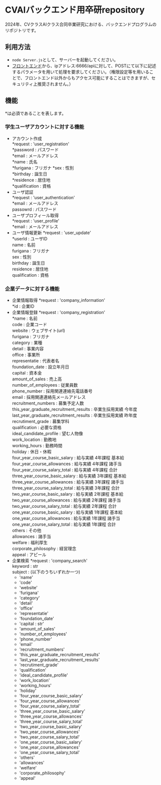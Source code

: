 # CVAIバックエンド用卒研repository
2024年、CVクラスAIクラス合同卒業研究における、バックエンドプログラムのリポジトリです。

## 利用方法
* `node Server.js`として、サーバーを起動してください。
* [フロントエンド](https://github.com/suzukihaya/CVAISotuken)から、ipアドレス:6666/apiに対して、POSTにて以下に記述するパラメータを用いて処理を要求してください。（権限設定等を用いることで、フロントエンド以外からもアクセス可能にすることはできますが、セキュリティ上推奨されません。）

## 機能
*は必須であることを表します。
### 学生ユーザアカウントに対する機能
* アカウント作成  
*request : 'user_registration'  
*password : パスワード  
*email : メールアドレス  
*name : 氏名  
*furigana : フリガナ
*sex : 性別  
*birthday : 誕生日  
*residence : 居住地  
*qualification : 資格
* ユーザ認証  
*request : 'user_authentication'  
*email : メールアドレス  
passowrd : パスワード
* ユーザプロフィール取得  
*request : 'user_profile'  
*email : メールアドレス  
* ユーザ情報更新
*request : 'user_update'  
*userId : ユーザID  
name : 名前  
furigana : フリガナ  
sex : 性別  
birthday : 誕生日  
residence : 居住地  
qualification : 資格
### 企業データに対する機能
* 企業情報取得
*request : 'company_information'  
*id : 企業ID
* 企業情報登録
*request : 'company_registration'  
*name : 名前  
code : 企業コード  
website : ウェブサイト(url)  
furigana : フリガナ  
category : 業種  
detail : 事業内容  
office : 事業所  
representatie : 代表者名  
foundation_date : 設立年月日  
capital : 資本金  
amount_of_sales : 売上高  
number_of_employees : 従業員数  
phone_number : 採用関連連絡先電話番号  
email : 採用関連連絡先メールアドレス  
recruitment_numbers : 募集予定人数  
this_year_graduate_recruitment_results : 卒業生採用実績 今年度  
last_year_graduate_recruitment_results : 卒業生採用実績 昨年度  
recrutiment_grade : 募集学科  
qualification : 必要な資格  
ideal_candidate_profile : 望む人物像  
work_location : 勤務地  
working_hours : 勤務時間  
holiday : 休日・休暇  
four_year_course_basic_salary : 給与実績 4年課程 基本給  
four_year_course_allowances : 給与実績 4年課程 諸手当  
four_year_course_salary_total : 給与実績 4年課程 合計  
three_year_course_basic_salary : 給与実績 3年課程 基本給  
three_year_course_allowances : 給与実績 3年課程 諸手当  
three_year_course_salary_total : 給与実績 3年課程 合計  
two_year_course_basic_salary : 給与実績 2年課程 基本給  
two_year_course_allowances : 給与実績 2年課程 諸手当  
two_year_course_salary_total : 給与実績 2年課程 合計  
one_year_course_basic_salary : 給与実績 1年課程 基本給  
one_year_course_allowances : 給与実績 1年課程 諸手当  
one_year_course_salary_total : 給与実績 1年課程 合計  
others : その他  
allowances : 諸手当  
welfare : 福利厚生  
corporate_philosophy : 経営理念  
appeal : アピール  
* 企業検索
*request : 'company_search'  
keyword : str  
subject : (以下のうちいずれか一つ)
    * 'name'  
    * 'code'  
    * 'website'  
    * 'furigana'  
    * 'category'  
    * 'detail'  
    * 'office'  
    * 'representatie'  
    * 'foundation_date'  
    * 'capital : str'  
    * 'amount_of_sales'  
    * 'number_of_employees'  
    * 'phone_number'  
    * 'email'  
    * 'recruitment_numbers'  
    * 'this_year_graduate_recruitment_results'  
    * 'last_year_graduate_recruitment_results'  
    * 'recrutiment_grade'  
    * 'qualification'  
    * 'ideal_candidate_profile'  
    * 'work_location'  
    * 'working_hours'  
    * 'holiday'  
    * 'four_year_course_basic_salary'  
    * 'four_year_course_allowances'  
    * 'four_year_course_salary_total'  
    * 'three_year_course_basic_salary'  
    * 'three_year_course_allowances'  
    * 'three_year_course_salary_total'  
    * 'two_year_course_basic_salary'  
    * 'two_year_course_allowances'  
    * 'two_year_course_salary_total'  
    * 'one_year_course_basic_salary'  
    * 'one_year_course_allowances'  
    * 'one_year_course_salary_total'  
    * 'others'  
    * 'allowances'  
    * 'welfare'  
    * 'corporate_philosophy'  
    * 'appeal'  